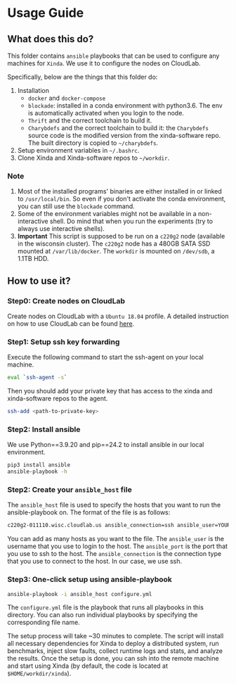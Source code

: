 # Usage Guide

## What does this do?

This folder contains `ansible` playbooks that can be used to configure any machines for `Xinda`. We use it to configure the nodes on CloudLab.

Specifically, below are the things that this folder do:

1. Installation
    - `docker` and `docker-compose`
    - `blockade`: installed in a conda environment with python3.6. The env is automatically activated when you login to the node.
    - `Thrift` and the correct toolchain to build it.
    - `Charybdefs` and the correct toolchain to build it: the `Charybdefs` source code is the modified version from the xinda-software repo. The built directory is copied to `~/charybdefs`.
2. Setup environment variables in `~/.bashrc`.
3. Clone Xinda and Xinda-software repos to `~/workdir`.

### Note

1. Most of the installed programs' binaries are either installed in or linked to `/usr/local/bin`. So even if you don't activate the conda environment, you can still use the `blockade` command.
2. Some of the environment variables might not be available in a non-interactive shell. Do mind that when you run the experiments (try to always use interactive shells).
3. **Important** This script is supposed to be run on a `c220g2` node (available in the wisconsin cluster). The `c220g2` node has a 480GB SATA SSD mounted at `/var/lib/docker`. The `workdir` is mounted on `/dev/sdb`, a 1.1TB HDD.

## How to use it?

### Step0: Create nodes on CloudLab

Create nodes on CloudLab with a `Ubuntu 18.04` profile. A detailed instruction on how to use CloudLab can be found [here](https://docs.cloudlab.us/getting-started.html).

### Step1: Setup ssh key forwarding

Execute the following command to start the ssh-agent on your local machine.

```bash
eval `ssh-agent -s`
```

Then you should add your private key that has access to the xinda and xinda-software repos to the agent.

```bash
ssh-add <path-to-private-key>
```

### Step2: Install ansible

We use Python==3.9.20 and pip==24.2 to install ansible in our local environment.

```bash
pip3 install ansible
ansible-playbook -h
```

### Step2: Create your `ansible_host` file

The `ansible_host` file is used to specify the hosts that you want to run the ansible-playbook on. The format of the file is as follows:

```bash
c220g2-011110.wisc.cloudlab.us ansible_connection=ssh ansible_user=YOUR_USERNAME ansible_port=22
```

You can add as many hosts as you want to the file. The `ansible_user` is the username that you use to login to the host. The `ansible_port` is the port that you use to ssh to the host. The `ansible_connection` is the connection type that you use to connect to the host. In our case, we use ssh.

### Step3: One-click setup using ansible-playbook

```bash
ansible-playbook -i ansible_host configure.yml
```

The `configure.yml` file is the playbook that runs all playbooks in this directory. You can also run individual playbooks by specifying the corresponding file name.

The setup process will take ~30 minutes to complete. The script will install all necessary dependencies for Xinda to deploy a distributed system, run benchmarks, inject slow faults, collect runtime logs and stats, and analyze the results. Once the setup is done, you can ssh into the remote machine and start using Xinda (by default, the code is located at `$HOME/workdir/xinda`).
